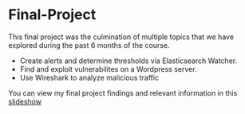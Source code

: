 # Final-Project
This final project was the culmination of multiple topics that we have explored during the past 6 months of the course.

- Create alerts and determine thresholds via Elasticsearch Watcher.
- Find and exploit vulnerabilites on a Wordpress server.
- Use Wireshark to analyze malicious traffic

You can view my final project findings and relevant information in this [slideshow](https://github.com/Phillipluck/Final-Project/blob/main/Final%20Engagement%20Attack%2C%20Defense%20%26%20Analysis%20of%20a%20Vulnerable%20Network.pdf)
